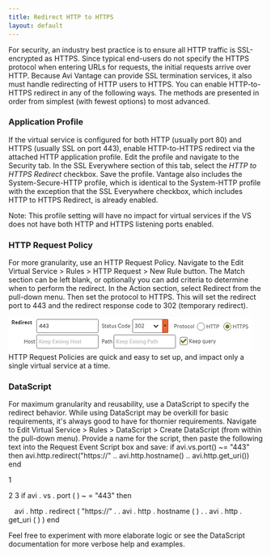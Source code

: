 ```yaml
---
title: Redirect HTTP to HTTPS
layout: default
---
```

For security, an industry best practice is to ensure all HTTP traffic is SSL-encrypted as HTTPS. Since typical end-users do not specify the HTTPS protocol when entering URLs for requests, the initial requests arrive over HTTP. Because Avi Vantage can provide SSL termination services, it also must handle redirecting of HTTP users to HTTPS. You can enable HTTP-to-HTTPS redirect in any of the following ways. The methods are presented in order from simplest (with fewest options) to most advanced.

### Application Profile

If the virtual service is configured for both HTTP (usually port 80) and HTTPS (usually SSL on port 443), enable HTTP-to-HTTPS redirect via the attached HTTP application profile. Edit the profile and navigate to the Security tab. In the SSL Everywhere section of this tab, select the *HTTP to HTTPS Redirect* checkbox. Save the profile. Vantage also includes the System-Secure-HTTP profile, which is identical to the System-HTTP profile with the exception that the SSL Everywhere checkbox, which includes HTTP to HTTPS Redirect, is already enabled.

Note: This profile setting will have no impact for virtual services if the VS does not have both HTTP and HTTPS listening ports enabled.

### HTTP Request Policy

For more granularity, use an HTTP Request Policy. Navigate to the Edit Virtual Service > Rules > HTTP Request > New Rule button. The Match section can be left blank, or optionally you can add criteria to determine when to perform the redirect. In the Action section, select Redirect from the pull-down menu. Then set the protocol to HTTPS. This will set the redirect port to 443 and the redirect response code to 302 (temporary redirect).

<a href="img/Policy1.png"><img src="img/Policy1.png" alt="Policy" width="480" height="68"></a> HTTP Request Policies are quick and easy to set up, and impact only a single virtual service at a time.

### DataScript

For maximum granularity and reusability, use a DataScript to specify the redirect behavior. While using DataScript may be overkill for basic requirements, it's always good to have for thornier requirements. Navigate to Edit Virtual Service > Rules > DataScript > Create DataScript (from within the pull-down menu). Provide a name for the script, then paste the following text into the Request Event Script box and save:
if avi.vs.port() ~= "443" then avi.http.redirect("https://" .. avi.http.hostname() .. avi.http.get_uri()) end

1

2
3 if  avi . vs . port ( )  ~ =  "443"  then

   avi . http . redirect ( "https://"  . .  avi . http . hostname ( )  . .  avi . http . get_uri ( ) )
end

Feel free to experiment with more elaborate logic or see the DataScript documentation for more verbose help and examples.